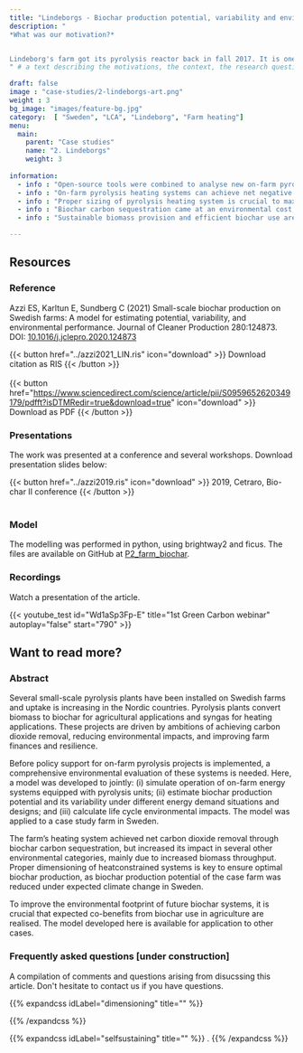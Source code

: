 ```yaml
---
title: "Lindeborgs - Biochar production potential, variability and environmental performance at the farm level "
description: "
*What was our motivation?*


Lindeborg's farm got its pyrolysis reactor back in fall 2017. It is one of the first farms in Sweden equipped with a such a reactor to provide heating to its premises and produce biochar. Our case study was performed in 2018-2019, at a time when little data from the plant were available and some operational challenges were reported, in particular during warm winter days. Therefore, the research focused on combining LCA to simulations of the operation of small-scale reactors at the farm level. 
" # a text describing the motivations, the context, the research questions, attratively

draft: false
image : "case-studies/2-lindeborgs-art.png"
weight : 3
bg_image: "images/feature-bg.jpg"
category:  [ "Sweden", "LCA", "Lindeborg", "Farm heating"]
menu:
  main:
    parent: "Case studies"
    name: "2. Lindeborgs"
    weight: 3
 
information:
  - info : "Open-source tools were combined to analyse new on-farm pyrolysis heating systems."
  - info : "On-farm pyrolysis heating systems can achieve net negative emissions with biochar."
  - info : "Proper sizing of pyrolysis heating system is crucial to maximise biochar production."
  - info : "Biochar carbon sequestration came at an environmental cost, increased biomass use."
  - info : "Sustainable biomass provision and efficient biochar use are determinant factors."

---
```

## **Resources**
<div class="row">
  <div class="col-md-4">

  ### Reference
 Azzi ES, Karltun E, Sundberg C (2021) Small-scale biochar production on Swedish farms: A model for estimating potential, variability, and environmental performance. Journal of Cleaner Production 280:124873. DOI: [10.1016/j.jclepro.2020.124873](https://doi.org/10.1016/j.jclepro.2020.124873) 


  {{< button href="../azzi2021_LIN.ris" icon="download" >}} Download citation as RIS {{< /button >}}
  <br/><br/>
  {{< button href="https://www.sciencedirect.com/science/article/pii/S0959652620349179/pdfft?isDTMRedir=true&download=true" icon="download" >}} Download as PDF {{< /button >}}
  </div>

  <div class="col-md-4">

  ### Presentations
  The work was presented at a conference and several workshops. Download presentation slides below:

  {{< button href="../azzi2019.ris" icon="download" >}} 2019, Cetraro, Bio-char II conference {{< /button >}}
  <br/><br/>
  </div>
  <div class="col-md-4">

  ### Model
  The modelling was performed in python, using brightway2 and ficus. The files are available on GitHub at [P2_farm_biochar](https://github.com/ntropy-esa/P2_farm_biochar). 

  </div>
</div>

<div class="row">
  <div class="col-md-12">
  
  ### Recordings
  Watch a presentation of the article.
  </div>

  <div class="col-md-5">
  {{< youtube_test id="Wd1aSp3Fp-E" title="1st Green Carbon webinar" autoplay="false" start="790" >}}
  </div>
  
</div>


## **Want to read more?**
<div class="row">
  <div class="col-md-10">

### Abstract 

Several small-scale pyrolysis plants have been installed on Swedish farms and uptake is increasing in the Nordic countries. Pyrolysis plants convert biomass to biochar for agricultural applications and syngas for heating applications. These projects are driven by ambitions of achieving carbon dioxide removal, reducing environmental impacts, and improving farm finances and resilience.

 Before policy support for on-farm pyrolysis projects is implemented, a comprehensive environmental evaluation of these systems is needed. Here, a model was developed to jointly: (i) simulate operation of on-farm energy systems equipped with pyrolysis units; (ii) estimate biochar production potential and its variability under different energy demand situations and designs; and (iii) calculate life cycle environmental impacts. The model was applied to a case study farm in Sweden. 
 
 The farm’s heating system achieved net carbon dioxide removal through biochar carbon sequestration, but increased its impact in several other environmental categories, mainly due to increased biomass throughput. Proper dimensioning of heatconstrained systems is key to ensure optimal biochar production, as biochar production potential of the case farm was reduced under expected climate change in Sweden.
 
 To improve the environmental footprint of future biochar systems, it is crucial that expected co-benefits from biochar use in agriculture are realised. The model developed here is available for application to other cases.

  </div>

  <div class="col-md-10">

  ### Frequently asked questions [under construction]

  A compilation of comments and questions arising from disucssing this article. Don't hesitate to contact us if you have questions.

{{% expandcss idLabel="dimensioning" title="" %}}
  
{{% /expandcss %}}

{{% expandcss idLabel="selfsustaining" title="" %}}
  .
{{% /expandcss %}}

</div></div>